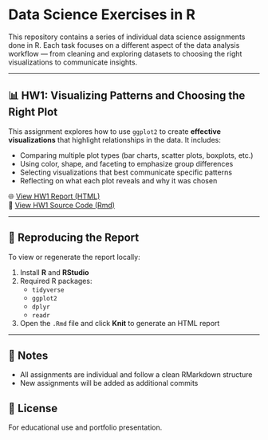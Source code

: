 # Data Science Exercises in R

This repository contains a series of individual data science assignments done in R. Each task focuses on a different aspect of the data analysis workflow — from cleaning and exploring datasets to choosing the right visualizations to communicate insights.

---

## 📊 HW1: Visualizing Patterns and Choosing the Right Plot

This assignment explores how to use `ggplot2` to create **effective visualizations** that highlight relationships in the data. It includes:
- Comparing multiple plot types (bar charts, scatter plots, boxplots, etc.)
- Using color, shape, and faceting to emphasize group differences
- Selecting visualizations that best communicate specific patterns
- Reflecting on what each plot reveals and why it was chosen

🌐 [View HW1 Report (HTML)](https://dorbenit.github.io/DataScience-Exercises-R/HW1.html)  
📄 [View HW1 Source Code (Rmd)](HW1.Rmd)

---

## 🔧 Reproducing the Report

To view or regenerate the report locally:

1. Install **R** and **RStudio**
2. Required R packages:
   - `tidyverse`
   - `ggplot2`
   - `dplyr`
   - `readr`
3. Open the `.Rmd` file and click **Knit** to generate an HTML report

---

## 📌 Notes

- All assignments are individual and follow a clean RMarkdown structure
- New assignments will be added as additional commits

## 📄 License

For educational use and portfolio presentation.
